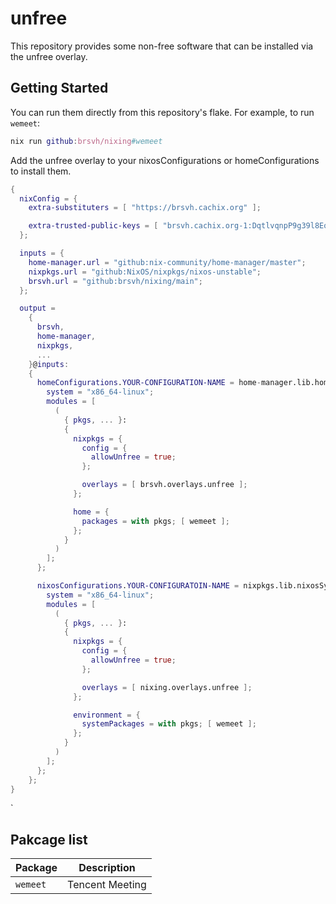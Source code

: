 # unfree

This repository provides some non-free software that can be installed via the unfree overlay.

## Getting Started

You can run them directly from this repository's flake. For example, to run `wemeet`:

```nix
nix run github:brsvh/nixing#wemeet
```

Add the unfree overlay to your nixosConfigurations or homeConfigurations to install them.

``` nix
{
  nixConfig = {
    extra-substituters = [ "https://brsvh.cachix.org" ];

    extra-trusted-public-keys = [ "brsvh.cachix.org-1:DqtlvqnpP9g39l8Eo74AXRftGx1KJLid/ViADTNgDNE=" ];
  };

  inputs = {
    home-manager.url = "github:nix-community/home-manager/master";
    nixpkgs.url = "github:NixOS/nixpkgs/nixos-unstable";
    brsvh.url = "github:brsvh/nixing/main";
  };

  output =
    {
      brsvh,
      home-manager,
      nixpkgs,
      ...
    }@inputs:
    {
      homeConfigurations.YOUR-CONFIGURATION-NAME = home-manager.lib.homeManagerConfiguration {
        system = "x86_64-linux";
        modules = [
          (
            { pkgs, ... }:
            {
              nixpkgs = {
                config = {
                  allowUnfree = true;
                };

                overlays = [ brsvh.overlays.unfree ];
              };

              home = {
                packages = with pkgs; [ wemeet ];
              };
            }
          )
        ];
      };

      nixosConfigurations.YOUR-CONFIGURATOIN-NAME = nixpkgs.lib.nixosSystem {
        system = "x86_64-linux";
        modules = [
          (
            { pkgs, ... }:
            {
              nixpkgs = {
                config = {
                  allowUnfree = true;
                };

                overlays = [ nixing.overlays.unfree ];
              };

              environment = {
                systemPackages = with pkgs; [ wemeet ];
              };
            }
          )
        ];
      };
    };
}
```

`
## Pakcage list

| Package  | Description     |
|----------|-----------------|
| `wemeet` | Tencent Meeting |

